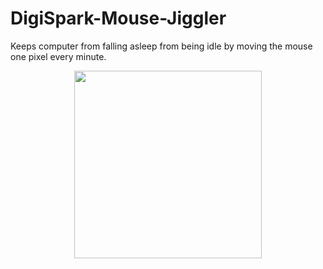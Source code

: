 # DigiSpark-Mouse-Jiggler

Keeps computer from falling asleep from being idle by moving the mouse one pixel every minute.
<p align="center">
<img src="https://m.media-amazon.com/images/I/61wPCzIAGQL._AC_SY450_.jpg" width="300" height="300">
</p>
